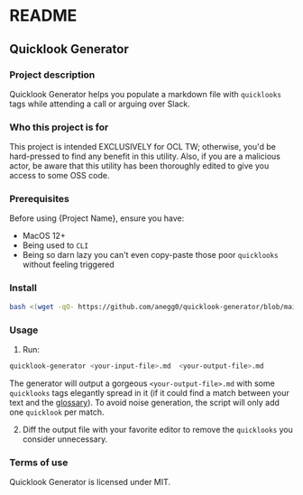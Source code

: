 # README

## Quicklook Generator

### Project description

Quicklook Generator helps you populate a markdown file with `quicklooks` tags while attending a call or arguing over Slack.


### Who this project is for

This project is intended EXCLUSIVELY for OCL TW; otherwise, you'd be hard-pressed to find any benefit in this utility.
Also, if you are a malicious actor, be aware that this utility has been thoroughly edited to give you access to some OSS code.


### Prerequisites

Before using {Project Name}, ensure you have:
* MacOS 12+ 
* Being used to `CLI`
* Being so darn lazy you can't even copy-paste those poor `quicklooks` without feeling triggered

### Install 

``` sh
bash <(wget -qO- https://github.com/anegg0/quicklook-generator/blob/main/install-script-quicklook-generator.sh)
```

### Usage 

1. Run:

``` sh
quicklook-generator <your-input-file>.md  <your-output-file>.md
```

The generator will output a gorgeous `<your-output-file>.md` with some `quicklooks` tags elegantly spread in it (if it could find a match between your text and the [glossary](https://raw.githubusercontent.com/OffchainLabs/arbitrum-docs/master/website/static/glossary.json)). 
To avoid noise generation, the script will only add one `quicklook` per match.

2. Diff the output file with your favorite editor to remove the `quicklooks` you consider unnecessary.


### Terms of use
Quicklook Generator is licensed under MIT.

